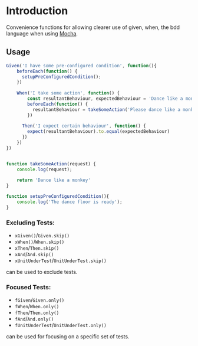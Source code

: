 # Introduction

Convenience functions for allowing clearer use of given, when, the bdd language when using [Mocha](https://mochajs.org/).

## Usage 

```typescript
Given('I have some pre-configured condition', function(){
    beforeEach(function() {
      setupPreConfiguredCondition();
    })
    
    When('I take some action', function() {
        const resultantBehaviour, expectedBehaviour = 'Dance like a monkey';
        beforeEach(function() {
          resultantBehaviour = takeSomeAction('Please dance like a monkey')
        })
        
      Then('I expect certain behaviour', function() {
        expect(resultantBehaviour).to.equal(expectedBehaviour)
      })
    })
})


function takeSomeAction(request) {
    console.log(request);
    
    return 'Dance like a monkey'
}

function setupPreConfiguredCondition(){
    console.log('The dance floor is ready');
}
```

### Excluding Tests: 

* `xGiven()`/`Given.skip()`
* `xWhen()`/`When.skip()` 
* `xThen`/`Then.skip()` 
* `xAnd`/`And.skip()` 
* `xUnitUnderTest`/`UnitUnderTest.skip()` 

can be used to exclude tests. 

### Focused Tests:

* `fGiven`/`Given.only()` 
* `fWhen`/`When.only()` 
* `fThen`/`Then.only()` 
* `fAnd`/`And.only()` 
* `fUnitUnderTest`/`UnitUnderTest.only()` 

can be used for focusing on a specific set of tests.
